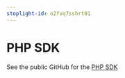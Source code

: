 ```yaml
---
stoplight-id: o2fvq7sshrt01
---
```


# PHP SDK

See the public GitHub for the [PHP SDK](https://github.com/afterpay/sdk-php#readme)
